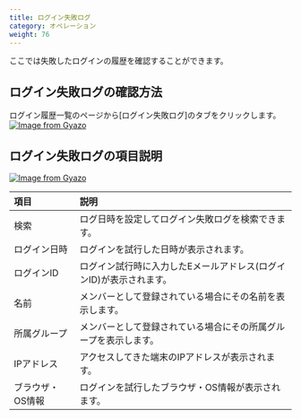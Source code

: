 ```yaml
---
title: ログイン失敗ログ
category: オペレーション
weight: 76
---
```


ここでは失敗したログインの履歴を確認することができます。

## ログイン失敗ログの確認方法
ログイン履歴一覧のページから[ログイン失敗ログ]のタブをクリックします。
[![Image from Gyazo](https://t.gyazo.com/teams/diverta/d723eb9c705e9e0b13197f1bc20f90f5.png)](https://diverta.gyazo.com/d723eb9c705e9e0b13197f1bc20f90f5)


## ログイン失敗ログの項目説明
[![Image from Gyazo](https://t.gyazo.com/teams/diverta/5569c593f5e10139fb32525d01980f12.png)](https://diverta.gyazo.com/5569c593f5e10139fb32525d01980f12)

|項目   |説明  |
| :--- | :--- |
|検索|ログ日時を設定してログイン失敗ログを検索できます。|
|ログイン日時|ログインを試行した日時が表示されます。|
|ログインID|ログイン試行時に入力したEメールアドレス(ログインID)が表示されます。|
|名前|メンバーとして登録されている場合にその名前を表示します。|
|所属グループ|メンバーとして登録されている場合にその所属グループを表示します。|
|IPアドレス|アクセスしてきた端末のIPアドレスが表示されます。|
|ブラウザ・OS情報|ログインを試行したブラウザ・OS情報が表示されます。|
